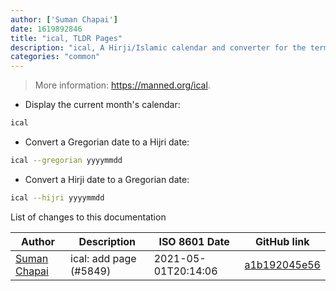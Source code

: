 ```yaml
---
author: ['Suman Chapai']
date: 1619892846
title: "ical, TLDR Pages"
description: "ical, A Hirji/Islamic calendar and converter for the terminal."
categories: "common"
---
```

> More information: <https://manned.org/ical>.

- Display the current month's calendar:

```bash
ical
```

- Convert a Gregorian date to a Hijri date:

```bash
ical --gregorian yyyymmdd
```

- Convert a Hirji date to a Gregorian date:

```bash
ical --hijri yyyymmdd
```
List of changes to this documentation


Author | Description | ISO 8601 Date | GitHub link
------|-----|-----|-----
[Suman Chapai](mailto:sumanchapai@gmail.com) | ical: add page (#5849) | 2021-05-01T20:14:06 | [a1b192045e56](https://github.com/tldr-pages/tldr/commit/a1b192045e565e429e38acba44ebcabf352af217)

